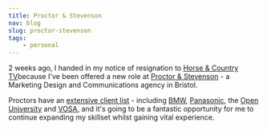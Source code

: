```yaml
---
title: Proctor & Stevenson
nav: blog
slug: proctor-stevenson
tags:
    - personal
---
```

2 weeks ago, I handed in my notice of resignation to [Horse & Country TV](http://horseandcountry.tv)because I've been offered a new role at [Proctor & Stevenson](http://proctors.co.uk) - a Marketing Design and Communications agency in Bristol.

Proctors have an [extensive client list](http://www.proctors.co.uk/clients) - including [BMW](http://www.proctors.co.uk/clients/bmw-financial-services), [Panasonic](http://www.proctors.co.uk/clients/panasonic), the [Open University](http://www.proctors.co.uk/clients/open-university) and [VOSA](http://www.proctors.co.uk/clients/vosa), and it's going to be a fantastic opportunity for me to continue expanding my skillset whilst gaining vital experience.